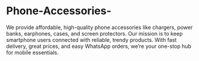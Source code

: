 # Phone-Accessories-
 We provide affordable, high-quality phone accessories like chargers, power banks, earphones, cases, and screen protectors. Our mission is to keep smartphone users connected with reliable, trendy products. With fast delivery, great prices, and easy WhatsApp orders, we’re your one-stop hub for mobile essentials.
